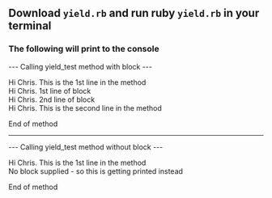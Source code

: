 ## Download <code>yield.rb</code> and run ruby <code>yield.rb</code> in your terminal

### The following will print to the console


--- Calling yield_test method with block ---

Hi Chris. This is the 1st line in the method</br>
Hi Chris. 1st line of block</br>
Hi Chris. 2nd line of block</br>
Hi Chris. This is the second line in the method</br>

End of method</br>

-----------------------------

--- Calling yield_test method without block ---

Hi Chris. This is the 1st line in the method</br>
No block supplied - so this is getting printed instead</br>

End of method

